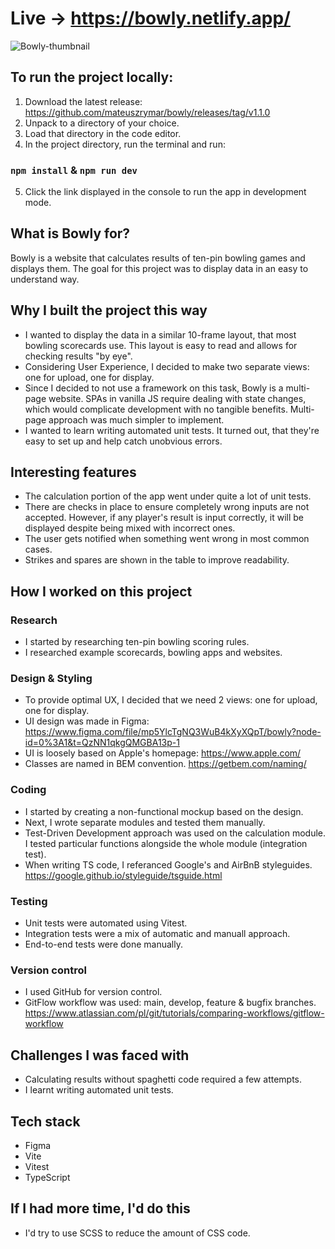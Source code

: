 # Live &#8594; https://bowly.netlify.app/

![Bowly-thumbnail](https://user-images.githubusercontent.com/118372766/225638230-815590d7-27e7-4bbe-8c15-a87effa6961e.png)

## To run the project locally:
  1. Download the latest release: https://github.com/mateuszrymar/bowly/releases/tag/v1.1.0
  2. Unpack to a directory of your choice.
  3. Load that directory in the code editor.
  4. In the project directory, run the terminal and run: 

### `npm install` & `npm run dev`

  5. Click the link displayed in the console to run the app in development mode.

## What is Bowly for? 
Bowly is a website that calculates results of ten-pin bowling games and displays them.
The goal for this project was to display data in an easy to understand way.

## Why I built the project this way
  - I wanted to display the data in a similar 10-frame layout, that most bowling scorecards use. This layout is easy to read and allows for checking results "by eye".
  - Considering User Experience, I decided to make two separate views: one for upload, one for display.
  - Since I decided to not use a framework on this task, Bowly is a multi-page website. SPAs in vanilla JS require dealing with state changes, which would complicate development with no tangible benefits. Multi-page approach was much simpler to implement.
  - I wanted to learn writing automated unit tests. It turned out, that they're easy to set up and help catch unobvious errors.

## Interesting features
  - The calculation portion of the app went under quite a lot of unit tests.
  - There are checks in place to ensure completely wrong inputs are not accepted. However, if any player's result is input correctly, it will be displayed despite being mixed with incorrect ones.
  - The user gets notified when something went wrong in most common cases.
  - Strikes and spares are shown in the table to improve readability.

## How I worked on this project
### Research
  - I started by researching ten-pin bowling scoring rules.
  - I researched example scorecards, bowling apps and websites.
### Design & Styling
  - To provide optimal UX, I decided that we need 2 views: one for upload, one for display.
  - UI design was made in Figma: https://www.figma.com/file/mp5YlcTgNQ3WuB4kXyXQpT/bowly?node-id=0%3A1&t=QzNN1qkgQMGBA13p-1
  - UI is loosely based on Apple's homepage: https://www.apple.com/
  - Classes are named in BEM convention. https://getbem.com/naming/
### Coding
  - I started by creating a non-functional mockup based on the design.
  - Next, I wrote separate modules and tested them manually.
  - Test-Driven Development approach was used on the calculation module. I tested particular functions alongside the whole module (integration test).
  - When writing TS code, I referanced Google's and AirBnB styleguides. https://google.github.io/styleguide/tsguide.html
### Testing
  - Unit tests were automated using Vitest.
  - Integration tests were a mix of automatic and manuall approach.
  - End-to-end tests were done manually.
### Version control
  - I used GitHub for version control.
  - GitFlow workflow was used: main, develop, feature & bugfix branches. https://www.atlassian.com/pl/git/tutorials/comparing-workflows/gitflow-workflow
    
## Challenges I was faced with
  - Calculating results without spaghetti code required a few attempts.
  - I learnt writing automated unit tests.

## Tech stack
  - Figma
  - Vite
  - Vitest
  - TypeScript

## If I had more time, I'd do this
  - I'd try to use SCSS to reduce the amount of CSS code.

